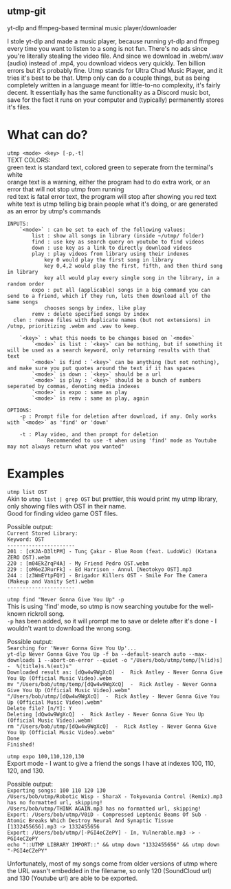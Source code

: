 ## utmp-git
yt-dlp and ffmpeg-based terminal music player/downloader

I stole yt-dlp and made a music player, because running yt-dlp and ffmpeg every time you want to listen to a song is not fun.
There's no ads since you're literally stealing the video file.
And since we download in .webm/.wav (audio) instead of .mp4, you download videos very quickly.
Ten billion errors but it's probably fine.
Utmp stands for Ultra Chad Music Player, and it tries it's best to be that.
Utmp only can do a couple things, but as being completely written in a language meant for little-to-no complexity, it's fairly decent.
It essentially has the same functionality as a Discord music bot, save for the fact it runs on your computer and (typically) permanently stores it's files.

# What can do?  
`utmp <mode> <key> [-p,-t]`  
	TEXT COLORS:  
		green text is standard text, colored green to seperate from the terminal's white  
		orange text is a warning, either the program had to do extra work, or an error that will not stop utmp from running  
		red text is fatal error text, the program will stop after showing you red text  
		white text is utmp telling big brain people what it's doing, or are generated as an error by utmp's commands  

	INPUTS:  
		`<mode>` : can be set to each of the following values:  
			list : show all songs in library (inside ~/utmp/ folder)  
			find : use key as search query on youtube to find videos  
			down : use key as a link to directly download videos  
			play : play videos from library using their indexes  
				key 0 would play the first song in library  
				key 0,4,2 would play the first, fifth, and then third song in library  
				key all would play every single song in the library, in a random order  
			expo : put all (applicable) songs in a big command you can send to a friend, which if they run, lets them download all of the same songs  
				chooses songs by index, like play  
			remv : delete specified songs by index  
      clen : remove files with duplicate names (but not extensions) in /utmp, prioritizing .webm and .wav to keep.  

		`<key>` : what this needs to be changes based on `<mode>`  
			`<mode>` is list : `<key>` can be nothing, but if something it will be used as a search keyword, only returning results with that text  
			`<mode>` is find : `<key>` can be anything (but not nothing), and make sure you put quotes around the text if it has spaces  
			`<mode>` is down : `<key>` should be a url  
			`<mode>` is play : `<key>` should be a bunch of numbers seperated by commas, denoting media indexes  
			`<mode>` is expo : same as play  
			`<mode>` is remv : same as play, again  

	OPTIONS:  
		-p : Prompt file for deletion after download, if any. Only works with `<mode>` as 'find' or 'down'  

		-t : Play video, and then prompt for deletion  
				 Recommended to use -t when using 'find' mode as Youtube may not always return what you wanted"
# Examples  

`utmp list OST`  
  Akin to `utmp list | grep OST` but prettier, this would print my utmp library, only showing files with OST in their name.  
  Good for finding video game OST files.  

  Possible output:  
    `Current Stored Library:`  
    `Keyword: OST`  
    `----------------------`  
    `201 : [cKJA-D3ltPM] - Tunç Çakır - Blue Room (feat. LudoWic) (Katana ZERO OST).webm`  
    `220 : [m04EkZrqP4A] - My Friend Pedro OST.webm`  
    `229 : [oM6eZJRurFk] - Ed Harrison - Annul [Neotokyo OST].mp3`  
    `244 : [z3WmEYtpFQY] - Brigador Killers OST - Smile For The Camera (Makeup and Vanity Set).webm`  
    `----------------------`  

`utmp find "Never Gonna Give You Up" -p`  
  This is using 'find' mode, so utmp is now searching youtube for the well-known rickroll song.  
  `-p` has been added, so it will `p`rompt me to save or delete after it's done - I wouldn't want to download the wrong song.  

  Possible output:  
    `Searching for 'Never Gonna Give You Up'...`  
    `yt-dlp Never Gonna Give You Up -f ba --default-search auto --max-downloads 1 --abort-on-error --quiet -o "/Users/bob/utmp/temp/[%(id)s]  -  %(title)s.%(ext)s"`  
    `Downloaded result as: [dQw4w9WgXcQ]  -  Rick Astley - Never Gonna Give You Up (Official Music Video).webm`  
    `mv "/Users/bob/utmp/temp/[dQw4w9WgXcQ]  -  Rick Astley - Never Gonna Give You Up (Official Music Video).webm" "/Users/bob/utmp/[dQw4w9WgXcQ]  -  Rick Astley - Never Gonna Give You Up (Official Music Video).webm"`  
    `Delete file? [n/Y]: Y`  
    `Deleting [dQw4w9WgXcQ]  -  Rick Astley - Never Gonna Give You Up (Official Music Video).webm!`  
    `rm "/Users/bob/utmp/[dQw4w9WgXcQ]  -  Rick Astley - Never Gonna Give You Up (Official Music Video).webm"`  
    `Done`  
    `Finished!`  

`utmp expo 100,110,120,130`  
  Export mode - I want to give a friend the songs I have at indexes 100, 110, 120, and 130.  

  Possible output:  
    `Exporting songs: 100 110 120 130`  
    `/Users/bob/utmp/Robotic Wisp - SharaX - Tokyovania Control (Remix).mp3 has no formatted url, skipping!`  
    `/Users/bob/utmp/THINK AGAIN.mp3 has no formatted url, skipping!`  
    `Export: /Users/bob/utmp/V0iD - Compressed Leptonic Beams Of Sub - Atomic Breaks Which Destroy Neural And Synaptic Tissue [1332455656].mp3 -> 1332455656`  
    `Export: /Users/bob/utmp/[-PGI4eCZePY] - In, Vulnerable.mp3 -> -PGI4eCZePY`  
    `echo "::UTMP LIBRARY IMPORT::" && utmp down "1332455656" && utmp down "-PGI4eCZePY"`  

  Unfortunately, most of my songs come from older versions of utmp where the URL wasn't embedded in the filename, so only 120 (SoundCloud url) and 130 (Youtube url) are able to be exported.
